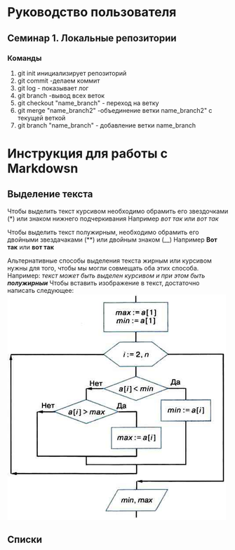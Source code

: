 # Руководство пользователя
## Семинар 1. Локальные репозитории
### Команды
1. git init инициализирует репозиторий
2. git commit -делаем коммит
3. git log - показывает лог
4. git branch -вывод всех веток
5. git checkout "name_branch" - переход на ветку
6. git merge "name_branch2" -объединение ветки name_branch2" c текущей веткой
7. git branch "name_branch" - добавление ветки name_branch

#   Инструкция для работы с Markdowsn

## Выделение текста

Чтобы выделить текст курсивом необходимо обрамить его звездочками (*) или знаком нижнего подчеркивания Например *вот так* или _вот так_

Чтобы выделить текст полужирным, необходимо обрамить его двойными звездачаками (**) или двойным знаком (__) Например **Вот так** или __вот так__ 

Альтернативные способы выделения текста жирным или курсивом нужны для того, чтобы мы могли совмещать оба этих способа. Например: _текст может быть выделен курсивом и при этом быть **полужирныи**_
Чтобы вставить изображение в текст, достаточно написать следующее: 
![Это мое дз по прошлому модулю]( блок.jpg)

## Списки

